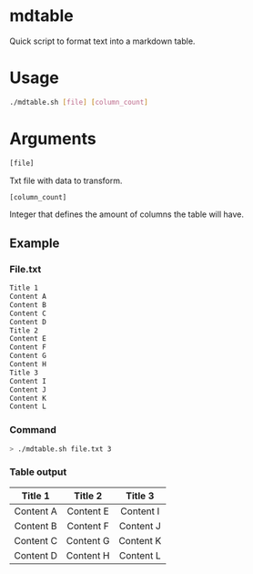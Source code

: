 # mdtable
Quick script to format text into a markdown table.

# Usage

```bash
./mdtable.sh [file] [column_count]
```

# Arguments

```txt
[file]
```

Txt file with data to transform.


```txt
[column_count]
```
Integer that defines the amount of columns the table will have.

## Example

### File.txt

```txt
Title 1
Content A
Content B
Content C
Content D
Title 2
Content E
Content F
Content G
Content H
Title 3
Content I
Content J
Content K
Content L
```

### Command

```bash
> ./mdtable.sh file.txt 3
```

### Table output

| Title 1 | Title 2 | Title 3 |
| :---: | :---: | :---: |
| Content A | Content E | Content I |
| Content B | Content F | Content J |
| Content C | Content G | Content K |
| Content D | Content H | Content L |

